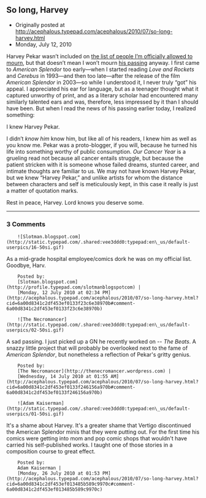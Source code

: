 ## So long, Harvey

 * Originally posted at http://acephalous.typepad.com/acephalous/2010/07/so-long-harvey.html
 * Monday, July 12, 2010



Harvey Pekar wasn’t included on [the
 list of people I’m officially allowed to mourn](http://acephalous.typepad.com/acephalous/2010/03/an-annoying-anonymous-person-writes-why-is-it-any-time-anyone-hipsters-or-academics-are-supposed-to-like-dies.html), but that doesn’t 
mean I won’t mourn [his
 passing](http://blog.cleveland.com/metro/2010/07/cleveland\_comic-book\_legend\_ha.html) anyway. I first came to _American Splendor_ too 
early—when I started reading _Love and Rockets_ and _Cerebus_
 in 1993—and then too late—after the release of the film _American 
Splendor_ in 2003—so while I understood it, I never truly “got” his 
appeal. I appreciated his ear for language, but as a teenager thought 
what it captured unworthy of print, and as a literary scholar had 
encountered many similarly talented ears and was, therefore, less 
impressed by it than I should have been. But when I read the news of 
his passing earlier today, I realized something:

I knew Harvey Pekar.

I didn’t _know him_ know him, but like all of his readers, I 
knew him as well as you know me. Pekar was a proto-blogger, if you 
will, because he turned his life into something worthy of public 
consumption. _Our Cancer Year_ is a grueling read not because 
all cancer entails struggle, but because the patient stricken with it is
 someone whose failed dreams, stunted career, and intimate thoughts are 
familiar to us. We may not have known Harvey Pekar, but we knew “Harvey
 Pekar,” and unlike artists for whom the distance between characters and
 self is meticulously kept, in this case it really is just a matter of 
quotation marks.

Rest in peace, Harvey. Lord knows you deserve some.

		

* * *

### 3 Comments 

		

                
[]()

	

		![Slotman.blogspot.com](http://static.typepad.com/.shared:vee3ddd0:typepad:en\_us/default-userpics/16-50si.gif)
	

	

		

As a mid-grade hospital employee/comics dork he was on my official list. Goodbye, Harv.

	

		Posted by:
		[Slotman.blogspot.com](http://profile.typepad.com/slotmanblogspotcom) |
		[Monday, 12 July 2010 at 02:34 PM](http://acephalous.typepad.com/acephalous/2010/07/so-long-harvey.html?cid=6a00d8341c2df453ef0133f23c6e38970b#comment-6a00d8341c2df453ef0133f23c6e38970b)

[]()

	

		![The Necromancer](http://static.typepad.com/.shared:vee3ddd0:typepad:en\_us/default-userpics/02-50si.gif)
	

	

		

A sad passing. I just picked up a GN he recently worked on -- _The Beats_. A snazzy little project that will probably be overlooked next to the fame of _American Splendor_, but nonetheless a reflection of Pekar's gritty genius.

	

		Posted by:
		[The Necromancer](http://thenecromancer.wordpress.com) |
		[Wednesday, 14 July 2010 at 01:55 AM](http://acephalous.typepad.com/acephalous/2010/07/so-long-harvey.html?cid=6a00d8341c2df453ef0133f246156a970b#comment-6a00d8341c2df453ef0133f246156a970b)

[]()

	

		![Adam Kaiserman](http://static.typepad.com/.shared:vee3ddd0:typepad:en\_us/default-userpics/01-50si.gif)
	

	

		

It's a shame about Harvey. It's a greater shame that Vertigo discontinued the American Splendor minis that they were putting out. For the first time his comics were getting into mom and pop comic shops that wouldn't have carried his self-published works. I taught one of those stories in a composition course to great effect. 

	

		Posted by:
		Adam Kaiserman |
		[Monday, 26 July 2010 at 01:53 PM](http://acephalous.typepad.com/acephalous/2010/07/so-long-harvey.html?cid=6a00d8341c2df453ef013485b589c9970c#comment-6a00d8341c2df453ef013485b589c9970c)

		

        